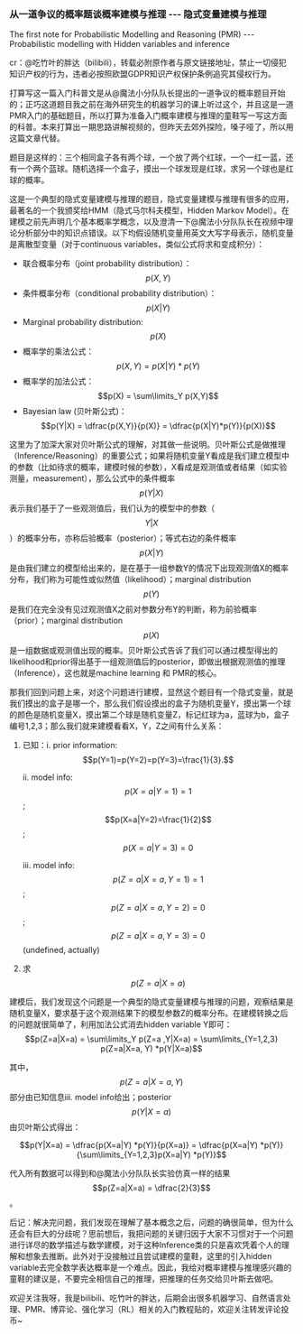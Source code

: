 ### 从一道争议的概率题谈概率建模与推理 --- 隐式变量建模与推理

The first note for Probabilistic Modelling and Reasoning (PMR) --- Probabilistic modelling with Hidden variables and inference

cr：@吃竹叶的胖达（bilibili），转载必附原作者与原文链接地址，禁止一切侵犯知识产权的行为，违者必按照欧盟GDPR知识产权保护条例追究其侵权行为。



打算写这一篇入门科普文是从@魔法小分队队长提出的一道争议的概率题目开始的；正巧这道题目我之前在海外研究生的机器学习的课上听过这个，并且这是一道PMR入门的基础题目，所以打算为准备入门概率建模与推理的童鞋写一写这方面的科普。本来打算出一期思路讲解视频的，但昨天去郊外探险，嗓子哑了，所以用这篇文章代替。



题目是这样的：三个相同盒子各有两个球，一个放了两个红球，一个一红一蓝，还有一个两个蓝球。随机选择一个盒子，摸出一个球发现是红球，求另一个球也是红球的概率。



这是一个典型的隐式变量建模与推理的题目，隐式变量建模与推理有很多的应用，最著名的一个我颁奖给HMM（隐式马尔科夫模型，Hidden Markov Model）。在建模之前先声明几个基本概率学概念，以及澄清一下@魔法小分队队长在视频中理论分析部分中的知识点错误。以下均假设随机变量用英文大写字母表示，随机变量是离散型变量（对于continuous variables，类似公式将求和变成积分）：

* 联合概率分布（joint probability distribution）：$$p(X,Y)$$
* 条件概率分布（conditional probability distribution）：$$p(X|Y)$$
* Marginal probability distribution: $$p(X)$$
* 概率学的乘法公式：$$p(X,Y) = p(X|Y)*p(Y) $$
* 概率学的加法公式：$$p(X) = \sum\limits_Y p(X,Y)$$
* Bayesian law (贝叶斯公式)：$$p(Y|X) = \dfrac{p(X,Y)}{p(X)} = \dfrac{p(X|Y)*p(Y)}{p(X)}​$$

这里为了加深大家对贝叶斯公式的理解，对其做一些说明。贝叶斯公式是做推理（Inference/Reasoning）的重要公式；如果将随机变量Y看成是我们建立模型中的参数（比如待求的概率，建模时候的参数），X看成是观测值或者结果（如实验测量，measurement），那么公式中的条件概率$$p(Y|X) $$表示我们基于了一些观测值后，我们认为的模型中的参数（$$Y|X$$）的概率分布，亦称后验概率（posterior）；等式右边的条件概率$$p(X|Y) $$是由我们建立的模型给出来的，是在基于一组参数Y的情况下出现观测值X的概率分布，我们称为可能性或似然值（likelihood）；marginal distribution $$p(Y)$$ 是我们在完全没有见过观测值X之前对参数分布Y的判断，称为前验概率（prior）；marginal distribution $$p(X)$$ 是一组数据或观测值出现的概率。贝叶斯公式告诉了我们可以通过模型得出的likelihood和prior得出基于一组观测值后的posterior，即做出根据观测值的推理（Inference），这也就是machine learning 和 PMR的核心。



那我们回到问题上来，对这个问题进行建模，显然这个题目有一个隐式变量，就是我们摸出的盒子是哪一个，那么我们假设摸出的盒子为随机变量Y，摸出第一个球的颜色是随机变量X，摸出第二个球是随机变量Z，标记红球为a，蓝球为b，盒子编号1,2,3；那么我们就来建模看看X，Y，Z之间有什么关系：

1. 已知：i. prior information: $$p(Y=1)=p(Y=2)=p(Y=3)=\frac{1}{3}.​$$

   ii. model info: $$p(X=a|Y=1)=1​$$; $$p(X=a|Y=2)=\frac{1}{2}​$$; $$p(X=a|Y=3)=0​$$

   iii. model info: $$p(Z=a|X=a, Y=1) = 1$$; $$p(Z=a|X=a, Y=2) = 0$$; $$p(Z=a|X=a, Y=3) = 0$$ (undefined, actually)

2. 求 $$p(Z=a|X=a)​$$



建模后，我们发现这个问题是一个典型的隐式变量建模与推理的问题，观察结果是随机变量X，要求基于这个观测结果下的模型参数Z的概率分布。在建模转换之后的问题就很简单了，利用加法公式消去hidden variable Y即可：$$p(Z=a|X=a) = \sum\limits_Y p(Z=a ,Y|X=a) = \sum\limits_{Y=1,2,3} p(Z=a|X=a, Y) *p(Y|X=a)​$$

其中，$$p(Z=a|X=a, Y)​$$部分由已知信息iii. model info给出；posterior $$p(Y|X=a)​$$ 由贝叶斯公式得出：

$$p(Y|X=a) = \dfrac{p(X=a|Y) *p(Y)}{p(X=a)} = \dfrac{p(X=a|Y) *p(Y)}{\sum\limits_{Y=1,2,3}p(X=a|Y) *p(Y)}$$

代入所有数据可以得到和@魔法小分队队长实验仿真一样的结果$$p(Z=a|X=a) = \dfrac{2}{3}​$$。





后记：解决完问题，我们发现在理解了基本概念之后，问题的确很简单，但为什么还会有巨大的分歧呢？思前想后，我把问题的关键归因于大家不习惯对于一个问题进行详尽的数学描述与数学建模，对于这种Inference类的只是喜欢凭着个人的理解和想象去推断。此外对于没接触过且尝试建模的童鞋，这里的引入hidden variable去完全数学表达概率是一个难点。因此，我给对概率建模与推理感兴趣的童鞋的建议是，不要完全相信自己的推理，把推理的任务交给贝叶斯去做吧。



欢迎关注我呀，我是bilibili、吃竹叶的胖达，后期会出很多机器学习、自然语言处理、PMR、博弈论、强化学习（RL）相关的入门教程贴的，欢迎关注转发评论投币~

